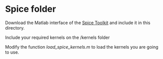 # Spice folder
Download the Matlab interface of the [Spice Toolkit](https://naif.jpl.nasa.gov/naif/toolkit.html) and include it in this directory.

Include your required kernels on the /kernels folder 

Modify the function *load_spice_kernels.m* to load the kernels you are going to use.
